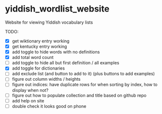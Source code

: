 # yiddish_wordlist_website

Website for viewing Yiddish vocabulary lists

TODO:
- [X] get wiktionary entry working
- [X] get kentucky entry working
- [X] add toggle to hide words with no definitions
- [X] add total word count
- [ ] add toggle to hide all but first definition / all examples
- [X] add toggle for dictionaries
- [ ] add exclude list (and button to add to it) (plus buttons to add examples)
- [ ] figure out column widths / heights
- [ ] figure out indices: have duplicate rows for when sorting by index, how to display when not?
- [ ] figure out how to populate collection and title based on github repo
- [ ] add help on site
- [ ] double check it looks good on phone
